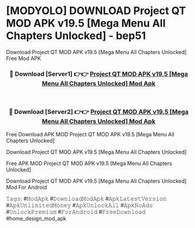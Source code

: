 # [MODYOLO] DOWNLOAD Project QT MOD APK v19.5 [Mega Menu All Chapters Unlocked] - bep51
Download Project QT MOD APK v19.5 [Mega Menu All Chapters Unlocked] Free Mod APK

<div align="center">
<h3>🔴 Download [Server1] 👉👉 <a href="https://apk-comot.site?title=Project_QT_MOD_APK_v19.5_[Mega_Menu_All_Chapters_Unlocked]">Project QT MOD APK v19.5 [Mega Menu All Chapters Unlocked] Mod Apk</a></h3><br>

<h3>🔴 Download [Server2] 👉👉 <a href="https://apk-comot.site?title=Project_QT_MOD_APK_v19.5_[Mega_Menu_All_Chapters_Unlocked]">Project QT MOD APK v19.5 [Mega Menu All Chapters Unlocked] Mod Apk</a></h3>
</div>


Free Download APK MOD Project QT MOD APK v19.5 [Mega Menu All Chapters Unlocked]

Download Project QT MOD APK v19.5 [Mega Menu All Chapters Unlocked] 

Free APK MOD Project QT MOD APK v19.5 [Mega Menu All Chapters Unlocked] 

Download Project QT MOD APK v19.5 [Mega Menu All Chapters Unlocked] Mod For Android

𝚃𝚊𝚐𝚜: #𝙼𝚘𝚍𝙰𝚙𝚔 #𝙳𝚘𝚠𝚗𝚕𝚘𝚊𝚍𝙼𝚘𝚍𝙰𝚙𝚔 #𝙰𝚙𝚔𝙻𝚊𝚝𝚎𝚜𝚝𝚅𝚎𝚛𝚜𝚒𝚘𝚗 #𝙰𝚙𝚔𝚄𝚗𝚕𝚒𝚖𝚒𝚝𝚎𝚍𝙼𝚘𝚗𝚎𝚢 #𝙰𝚙𝚔𝚄𝚗𝚕𝚘𝚌𝚔𝙰𝚕𝚕 #𝙰𝚙𝚔𝙽𝚘𝙰𝚍𝚜 #𝚄𝚗𝚕𝚘𝚌𝚔𝙿𝚛𝚎𝚖𝚒𝚞𝚖 #𝙵𝚘𝚛𝙰𝚗𝚍𝚛𝚘𝚒𝚍 #𝙵𝚛𝚎𝚎𝙳𝚘𝚠𝚗𝚕𝚘𝚊𝚍 #home_design_mod_apk
